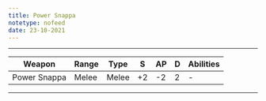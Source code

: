 ```yaml
---
title: Power Snappa
notetype: nofeed
date: 23-10-2021
---
```


---

| Weapon       | Range | Type  | S   | AP  | D   | Abilities |
| ------------ | ----- | ----- | --- | --- | --- | --------- |
| Power Snappa | Melee | Melee | +2  | -2  | 2   | -         | 

---
